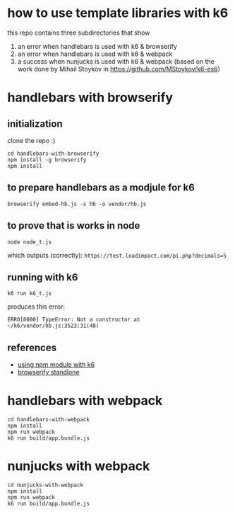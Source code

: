 # how to use template libraries with k6

this repo contains three subdirectories that show

1. an error when handlebars is used with k6 & browserify
1. an error when handlebars is used with k6 & webpack
1. a success when nunjucks is used with k6 & webpack (based on the work done by Mihail Stoykov in https://github.com/MStoykov/k6-es6)

# handlebars with browserify

## initialization

clone the repo :)

```
cd handlebars-with-browserify
npm install -g browserify
npm install
```

## to prepare handlebars as a modjule for k6

`browserify embed-hb.js -s hb -o vendor/hb.js`

## to prove that is works in node

`node node_t.js`

which outputs (correctly): `https://test.loadimpact.com/pi.php?decimals=5`

## running with k6

`k6 run k6_t.js`

produces this error:

`ERRO[0000] TypeError: Not a constructor at ~/k6/vendor/hb.js:3523:31(48)`

## references

- [using npm module with k6](https://docs.k6.io/docs/modules#section-npm-modules)
- [browserify standlone](https://github.com/browserify/browserify-handbook#standalone)

# handlebars with webpack

```
cd handlebars-with-webpack
npm install
npm run webpack
k6 run build/app.bundle.js
```

# nunjucks with webpack

```
cd nunjucks-with-webpack
npm install
npm run webpack
k6 run build/app.bundle.js
```